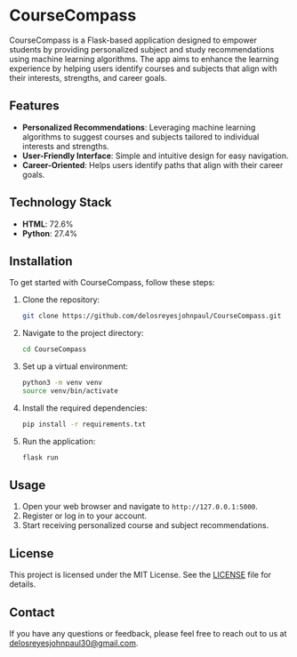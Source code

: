 # CourseCompass

CourseCompass is a Flask-based application designed to empower students by providing personalized subject and study recommendations using machine learning algorithms. The app aims to enhance the learning experience by helping users identify courses and subjects that align with their interests, strengths, and career goals.

## Features

- **Personalized Recommendations**: Leveraging machine learning algorithms to suggest courses and subjects tailored to individual interests and strengths.
- **User-Friendly Interface**: Simple and intuitive design for easy navigation.
- **Career-Oriented**: Helps users identify paths that align with their career goals.

## Technology Stack

- **HTML**: 72.6%
- **Python**: 27.4%

## Installation

To get started with CourseCompass, follow these steps:

1. Clone the repository:
   ```bash
   git clone https://github.com/delosreyesjohnpaul/CourseCompass.git
   ```
2. Navigate to the project directory:
   ```bash
   cd CourseCompass
   ```
3. Set up a virtual environment:
   ```bash
   python3 -m venv venv
   source venv/bin/activate
   ```
4. Install the required dependencies:
   ```bash
   pip install -r requirements.txt
   ```
5. Run the application:
   ```bash
   flask run
   ```

## Usage

1. Open your web browser and navigate to `http://127.0.0.1:5000`.
2. Register or log in to your account.
3. Start receiving personalized course and subject recommendations.


## License

This project is licensed under the MIT License. See the [LICENSE](Licence.md) file for details.

## Contact

If you have any questions or feedback, please feel free to reach out to us at [delosreyesjohnpaul30@gmail.com](mailto:delosreyesjohnpaul30@gmail.com).
